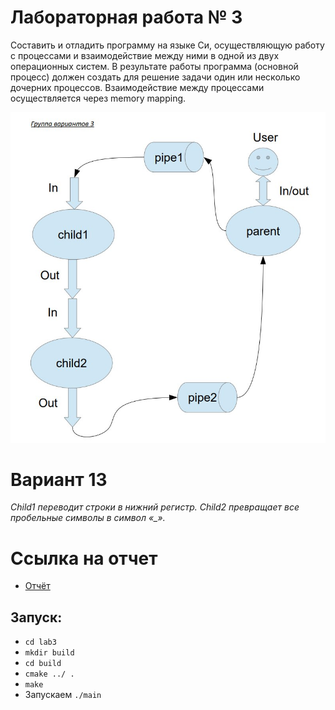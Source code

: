# Лабораторная работа № 3

Составить и отладить программу на языке Си, осуществляющую работу с процессами и
взаимодействие между ними в одной из двух операционных систем. В результате работы
программа (основной процесс) должен создать для решение задачи один или несколько
дочерних процессов. Взаимодействие между процессами осуществляется через memory mapping.

![Схема](Схема)

# Вариант 13

*Child1 переводит строки в нижний регистр. Child2 превращает все пробельные
символы в символ «_».*

# Ссылка на отчет
- [Отчёт](https://docs.google.com/document/d/1g3CfGEfX65Wij09C8vGEzcESkK9fhC0xsKeo2LROLz0/edit?usp=sharing)

## Запуск: 

- `cd lab3`
- `mkdir build`
- `cd build`
- `cmake ../ .`
- `make`
- Запускаем `./main`
